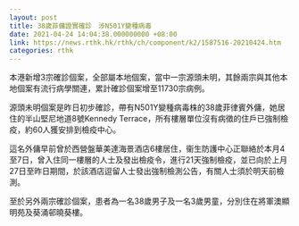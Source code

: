 ```yaml
---
layout: post
title: 38歲菲傭證實確診　涉N501Y變種病毒
date: 2021-04-24 14:04:38.000000000 +08:00
link: https://news.rthk.hk/rthk/ch/component/k2/1587516-20210424.htm
categories: rthk
---
```


本港新增3宗確診個案，全部屬本地個案，當中一宗源頭未明，其餘兩宗與其他本地個案有流行病學關連，累計確診個案增至11730宗病例。

源頭未明個案是昨日初步確診，帶有N501Y變種病毒株的38歲菲律賓外傭，她居住的半山堅尼地道8號Kennedy Terrace，所有樓層單位沒有病徵的住戶已強制檢疫，約60人獲安排到檢疫中心。

這名外傭早前曾於西營盤華美達海景酒店6樓居住，衞生防護中心正聯絡於本月4至7日，曾入住同一樓層的人士及發出檢疫令，進行21天強制檢疫，並已向於上月27日至昨日期間，於該酒店逗留人士發出強制檢測公告，有關人士須於明天前檢測。

至於另外兩宗確診個案，患者為一名38歲男子及一名3歲男童，分別住在將軍澳顯明苑及葵涌邨曉葵樓。
